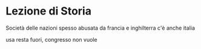 # Lezione di Storia

Società
 delle nazioni spesso abusata da francia e inghilterra 
c'è anche italia

usa resta fuori, congresso non vuole
<!--stackedit_data:
eyJoaXN0b3J5IjpbMTQ5NTI1MjgxNV19
-->